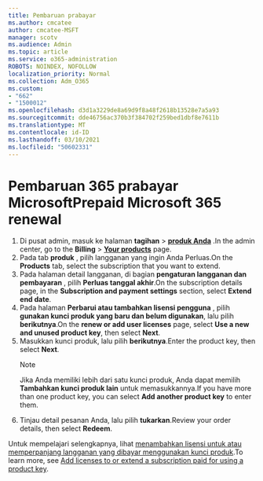 ```yaml
---
title: Pembaruan prabayar
ms.author: cmcatee
author: cmcatee-MSFT
manager: scotv
ms.audience: Admin
ms.topic: article
ms.service: o365-administration
ROBOTS: NOINDEX, NOFOLLOW
localization_priority: Normal
ms.collection: Adm_O365
ms.custom:
- "662"
- "1500012"
ms.openlocfilehash: d3d1a3229de8a69d9f8a48f2618b13528e7a5a93
ms.sourcegitcommit: dde46756ac370b3f384702f259bed1dbf8e7611b
ms.translationtype: MT
ms.contentlocale: id-ID
ms.lasthandoff: 03/10/2021
ms.locfileid: "50602331"
---
```

# <a name="prepaid-microsoft-365-renewal"></a><span data-ttu-id="bbf8f-102">Pembaruan 365 prabayar Microsoft</span><span class="sxs-lookup"><span data-stu-id="bbf8f-102">Prepaid Microsoft 365 renewal</span></span>

1. <span data-ttu-id="bbf8f-103">Di pusat admin, masuk ke halaman **tagihan** \> **[produk Anda](https://go.microsoft.com/fwlink/p/?linkid=842054)** .</span><span class="sxs-lookup"><span data-stu-id="bbf8f-103">In the admin center, go to the **Billing** \> **[Your products](https://go.microsoft.com/fwlink/p/?linkid=842054)** page.</span></span>
2. <span data-ttu-id="bbf8f-104">Pada tab **produk** , pilih langganan yang ingin Anda Perluas.</span><span class="sxs-lookup"><span data-stu-id="bbf8f-104">On the **Products** tab, select the subscription that you want to extend.</span></span>
3. <span data-ttu-id="bbf8f-105">Pada halaman detail langganan, di bagian **pengaturan langganan dan pembayaran** , pilih **Perluas tanggal akhir**.</span><span class="sxs-lookup"><span data-stu-id="bbf8f-105">On the subscription details page, in the **Subscription and payment settings** section, select **Extend end date**.</span></span>
4. <span data-ttu-id="bbf8f-106">Pada halaman **Perbarui atau tambahkan lisensi pengguna** , pilih **gunakan kunci produk yang baru dan belum digunakan**, lalu pilih **berikutnya**.</span><span class="sxs-lookup"><span data-stu-id="bbf8f-106">On the **renew or add user licenses** page, select **Use a new and unused product key**, then select **Next**.</span></span>
5. <span data-ttu-id="bbf8f-107">Masukkan kunci produk, lalu pilih **berikutnya**.</span><span class="sxs-lookup"><span data-stu-id="bbf8f-107">Enter the product key, then select **Next**.</span></span>
    > [!NOTE]
    > <span data-ttu-id="bbf8f-108">Jika Anda memiliki lebih dari satu kunci produk, Anda dapat memilih **Tambahkan kunci produk lain** untuk memasukkannya.</span><span class="sxs-lookup"><span data-stu-id="bbf8f-108">If you have more than one product key, you can select **Add another product key** to enter them.</span></span>
6. <span data-ttu-id="bbf8f-109">Tinjau detail pesanan Anda, lalu pilih **tukarkan**.</span><span class="sxs-lookup"><span data-stu-id="bbf8f-109">Review your order details, then select **Redeem**.</span></span>

<span data-ttu-id="bbf8f-110">Untuk mempelajari selengkapnya, lihat [menambahkan lisensi untuk atau memperpanjang langganan yang dibayar menggunakan kunci produk](https://docs.microsoft.com/microsoft-365/commerce/licenses/add-licenses-using-product-key).</span><span class="sxs-lookup"><span data-stu-id="bbf8f-110">To learn more, see [Add licenses to or extend a subscription paid for using a product key](https://docs.microsoft.com/microsoft-365/commerce/licenses/add-licenses-using-product-key).</span></span>